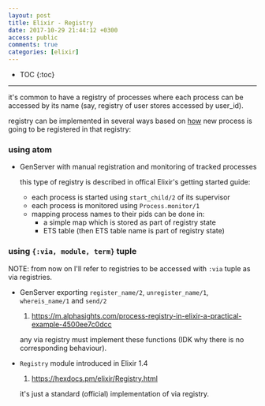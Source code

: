 ```yaml
---
layout: post
title: Elixir - Registry
date: 2017-10-29 21:44:12 +0300
access: public
comments: true
categories: [elixir]
---
```


<!-- more -->

* TOC
{:toc}
<hr>

it's common to have a registry of processes where each process can be
accessed by its name (say, registry of user stores accessed by user_id).

registry can be implemented in several ways based on
[how](https://hexdocs.pm/elixir/GenServer.html#module-name-registration)
new process is going to be registered in that registry:

### using atom

- GenServer with manual registration and monitoring of tracked processes

  this type of registry is described in offical Elixir's getting started guide:

  - each process is started using `start_child/2` of its supervisor
  - each process is monitored using `Process.monitor/1`
  - mapping process names to their pids can be done in:
    - a simple map which is stored as part of registry state
    - ETS table (then ETS table name is part of registry state)

### using `{:via, module, term}` tuple

NOTE: from now on I'll refer to registries to be accessed
      with `:via` tuple as via registries.

- GenServer exporting `register_name/2`, `unregister_name/1`, `whereis_name/1` and `send/2`

  1. <https://m.alphasights.com/process-registry-in-elixir-a-practical-example-4500ee7c0dcc>

  any via registry must implement these functions
  (IDK why there is no corresponding behaviour).

- `Registry` module introduced in Elixir 1.4

  1. <https://hexdocs.pm/elixir/Registry.html>

  it's just a standard (official) implementation of via registry.

